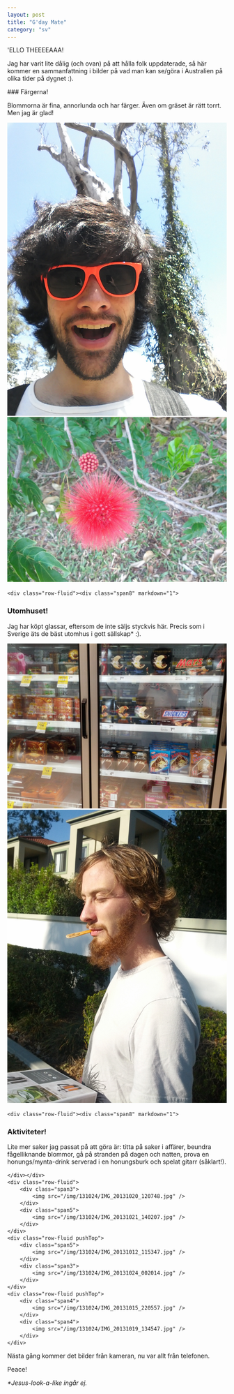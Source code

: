 ```yaml
---
layout: post
title: "G'day Mate"
category: "sv"
---
```


'ELLO THEEEEAAA!

Jag har varit lite dålig (och ovan) på att hålla folk uppdaterade, så här
kommer en sammanfattning i bilder på vad man kan se/göra i Australien på olika
tider på dygnet :).

<div class="container">
    <div class="row-fluid"><div class="span8" markdown="1">
### Färgerna!

Blommorna är fina, annorlunda och har färger. Även om gräset är rätt torrt. Men
jag är glad!
    </div></div>
    <div class="row-fluid">
        <div class="span3">
            <img src="/img/131024/IMG_20131019_114551.jpg" />
        </div>
        <div class="span5">
            <img src="/img/131024/IMG_20131019_150025.jpg" />
        </div>
    </div>

    <div class="row-fluid"><div class="span8" markdown="1">
### Utomhuset!

Jag har köpt glassar, eftersom de inte säljs styckvis här. Precis som i Sverige
äts de bäst utomhus i gott sällskap* :).
    </div></div>
    <div class="row-fluid">
        <div class="span5">
            <img src="/img/131024/IMG_20131019_151722.jpg" />
        </div>
        <div class="span3">
            <img src="/img/131024/IMG_20131019_155021.jpg" />
        </div>
    </div>

    <div class="row-fluid"><div class="span8" markdown="1">
### Aktiviteter!

Lite mer saker jag passat på att göra är: titta på saker i affärer, beundra
fågelliknande blommor, gå på stranden på dagen och natten, prova en
honungs/mynta-drink serverad i en honungsburk och spelat gitarr (såklart!).

    </div></div>
    <div class="row-fluid">
        <div class="span3">
            <img src="/img/131024/IMG_20131020_120748.jpg" />
        </div>
        <div class="span5">
            <img src="/img/131024/IMG_20131021_140207.jpg" />
        </div>
    </div>
    <div class="row-fluid pushTop">
        <div class="span5">
            <img src="/img/131024/IMG_20131012_115347.jpg" />
        </div>
        <div class="span3">
            <img src="/img/131024/IMG_20131024_002014.jpg" />
        </div>
    </div>
    <div class="row-fluid pushTop">
        <div class="span4">
            <img src="/img/131024/IMG_20131015_220557.jpg" />
        </div>
        <div class="span4">
            <img src="/img/131024/IMG_20131019_134547.jpg" />
        </div>
    </div>
</div>

Nästa gång kommer det bilder från kameran, nu var allt från telefonen.

Peace!

_\*Jesus-look-a-like ingår ej._
